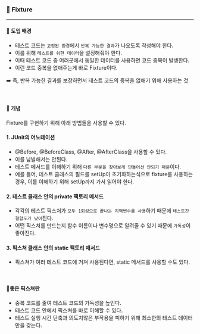 ### 🔶 Fixture
----
#### 🔸 도입 배경

- 테스트 코드는 `고정된 환경`에서 `반복 가능한 결과`가 나오도록 작성해야 한다.
- 이를 위해 `테스트를 위한 데이터`을 설정해줘야 한다.
- 이때 테스트 코드 중 여러곳에서 동일한 데이터를 사용하면 코드 중복이 발생한다.
- 이런 코드 중복을 없애주는게 바로 Fixture이다.

➡️ 즉, 반복 가능한 결과를 보장하면서 테스트 코드의 중복을 없애기 위해 사용하는 것

<br>

#### 🔸 개념
Fixture를 구현하기 위해 아래 방법들을 사용할 수 있다.

#### 1. JUnit의 어노테이션 
  - @Before, @BeforeClass, @After, @AfterClass을 사용할 수 있다.
  - 이를 남발해서는 안된다.
  - 테스트 메서드를 이해하기 위해 `다른 부분을 찾아보게 만들어선 안되기 때문`이다.
  - 예를 들어, 테스트 클래스의 필드를 setUp이 초기화하는식으로 fixture를 사용하는 경우, 이를 이해하기 위해 setUp까지 가서 읽어야 한다.
#### 2. 테스트 클래스 안의 private 팩토리 메서드
  - 각각의 테스트 픽스처가 `모두 1회성으로 끝나는 지역변수를 사용`하기 때문에 `테스트간 결합도가 낮아`진다.
  - 어떤 픽스쳐를 만드는지 함수 이름이나 변수명으로 알려줄 수 있기 때문에 `가독성`이 좋아진다.
#### 3. 픽스쳐 클래스 안의 static 팩토리 매서드
  - 픽스쳐가 여러 테스트 코드에 거쳐 사용된다면, static 메서드를 사용할 수도 있다.

<br>

#### 🔸좋은 픽스쳐란
- 중복 코드를 줄여 테스트 코드의 가독성을 높인다.
- 테스트 코드 안에서 픽스쳐를 바로 이해할 수 있다.
- 테스트 실행 시간 단축과 의도치않은 부작용을 피하기 위해 최소한의 테스트 데이터만을 갖는다.
